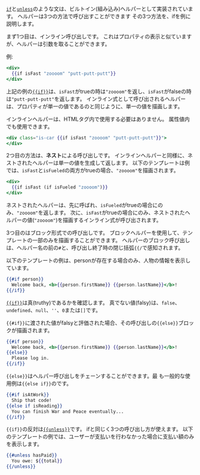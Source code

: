 <!--
Statements like [`if`](https://www.emberjs.com/api/ember/2.16/classes/Ember.Templates.helpers/methods/if?anchor=if)
and [`unless`](https://www.emberjs.com/api/ember/2.16/classes/Ember.Templates.helpers/methods/if?anchor=unless)
are implemented as built-in helpers. Helpers can be invoked three ways, each
of which is illustrated below with conditionals.
-->

[`if`](https://www.emberjs.com/api/ember/2.16/classes/Ember.Templates.helpers/methods/if?anchor=if)と[`unless`](https://www.emberjs.com/api/ember/2.16/classes/Ember.Templates.helpers/methods/if?anchor=unless)のような文は、ビルトイン(組み込み)ヘルパーとして実装されています。
ヘルパーは3つの方法で呼び出すことができます
その3つ方法を、ifを例に説明します。

<!--
The first style of invocation is **inline invocation**. This looks similar to
displaying a property, but helpers accept arguments. For example:
-->

まず1つ目は、インライン呼び出しです。
これはプロパティの表示と似ていますが、ヘルパーは引数を取ることができます。

例:

```handlebars
<div>
  {{if isFast "zoooom" "putt-putt-putt"}}
</div>
```

<!--
[`{{if}}`](https://www.emberjs.com/api/ember/2.16/classes/Ember.Templates.helpers/methods/if?anchor=if)
in this case returns `"zoooom"` when `isFast` is true and
`"putt-putt-putt"` when `isFast` is false. Helpers invoked as inline expressions
render a single value, the same way that properties are a single value.
-->

上記の例の[`{{if}}`](https://www.emberjs.com/api/ember/2.16/classes/Ember.Templates.helpers/methods/if?anchor=if)は、`isFast`がtrueの時は`"zoooom"`を返し、`isFast`がfalseの時は`"putt-putt-putt"`を返します。
インライン式として呼び出されるヘルパーは、プロパティが単一の値であるのと同じように、単一の値を描画します。

<!--
Inline helpers don't need to be used inside HTML tags. They can also be used
inside attribute values:
-->

インラインヘルパーは、HTMLタグ内で使用する必要はありません。
属性値内でも使用できます。

```handlebars
<div class="is-car {{if isFast "zoooom" "putt-putt-putt"}}">
</div>
```

<!--
**Nested invocation** is another way to use a helper. Like inline helpers,
nested helpers generate and return a single value. For example, this template
only renders `"zoooom"` if both `isFast` and `isFueled` are true:
-->

2つ目の方法は、**ネスト**による呼び出しです。
インラインヘルパーと同様に、ネストされたヘルパーは単一の値を生成して返します。
以下のテンプレートは例では、`isFast`と`isFueled`の両方がtrueの場合、`"zoooom"`を描画されます。

```handlebars
<div>
  {{if isFast (if isFueled "zoooom")}}
</div>
```

<!--
The nested helper is called first returning `"zoooom"` only if `isFueled` is
true. Then the inline expression is called, rendering the nested helper's
value (`"zoooom"`) only if `isFast` is true.
-->

ネストされたヘルパーは、先に呼ばれ、`isFueled`がtrueの場合にのみ、`"zoooom"`を返します。
次に、`isFast`がtrueの場合にのみ、ネストされたヘルパーの値(`"zoooom"`)を描画するインライン式が呼び出されます。

<!--
The third form of helper usage is **block invocation**. Use block helpers
to render only part of a template. Block invocation of a helper can be
recognized by the `#` before the helper name, and the closing `{{/` double
curly brace at the end of the invocation.
-->

3つ目のはブロック形式での呼び出しです。
ブロックヘルパーを使用して、テンプレートの一部のみを描画することができます。
ヘルパーのブロック呼び出しは、ヘルパー名の前の`#`と、呼び出し終了時の閉じ括弧`{{/`で感知されます。

<!--
For example, this template conditionally shows
properties on `person` only if that it is present:
-->

以下のテンプレートの例は、personが存在する場合のみ、人物の情報を表示しています。

```handlebars
{{#if person}}
  Welcome back, <b>{{person.firstName}} {{person.lastName}}</b>!
{{/if}}
```

<!--
[`{{if}}`](https://www.emberjs.com/api/ember/2.16/classes/Ember.Templates.helpers/methods/if?anchor=if)
checks for truthiness, which means all values except `false`,
`undefined`, `null`, `''`, `0`  or `[]` (i.e., any JavaScript falsy value or an
empty array).
-->

[`{{if}}`](https://www.emberjs.com/api/ember/2.16/classes/Ember.Templates.helpers/methods/if?anchor=if)は真(truthy)であるかを確認します。
真でない値(falsy)は、`false`、`undefined`、`null`、`''`、`0`または`[]`です。

<!--
If a value passed to `{{#if}}` evaluates to falsy, the `{{else}}` block
of that invocation is rendered:
-->

`{{#if}}`に渡された値がfalsyと評価された場合、その呼び出しの`{{else}}`ブロックが描画されます。

```handlebars
{{#if person}}
  Welcome back, <b>{{person.firstName}} {{person.lastName}}</b>!
{{else}}
  Please log in.
{{/if}}
```

<!--
`{{else}}` can chain helper invocation, the most common usecase for this being
`{{else if}}`:
-->

`{{else}}`はヘルパー呼び出しをチェーンすることができます。最
も一般的な使用例は`{{else if}}`のです。

```handlebars
{{#if isAtWork}}
  Ship that code!
{{else if isReading}}
  You can finish War and Peace eventually...
{{/if}}
```

<!--
The inverse of `{{if}}` is
[`{{unless}}`](https://www.emberjs.com/api/ember/2.16/classes/Ember.Templates.helpers/methods/if?anchor=unless),
which can be used in the same three styles of invocation. For example, this
template only shows an amount due when the user has not paid:
-->

`{{if}}`の反対は[`{{unless}}`](https://www.emberjs.com/api/ember/2.16/classes/Ember.Templates.helpers/methods/if?anchor=unless)です。
ifと同じく3つの呼び出し方が使えます。
以下のテンプレートの例では、ユーザーが支払いを行わなかった場合に支払い額のみを表示します。

```handlebars
{{#unless hasPaid}}
  You owe: ${{total}}
{{/unless}}
```
